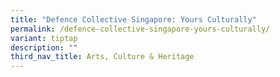 ```yaml
---
title: "Defence Collective Singapore: Yours Culturally"
permalink: /defence-collective-singapore-yours-culturally/
variant: tiptap
description: ""
third_nav_title: Arts, Culture & Heritage
---
```

